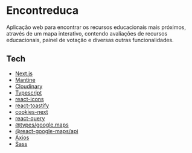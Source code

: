 # Encontreduca

Aplicação web para encontrar os recursos educacionais mais próximos, através de um mapa interativo, contendo avaliações de recursos educacionais, painel de votação e diversas outras funcionalidades.

## Tech

- [Next.js][next]
- [Mantine][mantine]
- [Cloudinary][cloudinary]
- [Typescript][typescript]
- [react-icons][react_icons]
- [react-toastify][react_toastify]
- [cookies-next][cookies_next]
- [react-query][tanstack_react_query]
- [@types/google.maps][types_google_maps]
- [@react-google-maps/api][react_google_maps]
- [Axios][axios]
- [Sass][sass]

[next]: https://nextjs.org
[typescript]: https://www.typescriptlang.org
[mantine]: https://mantine.dev
[react_icons]: https://react-icons.github.io/react-icons
[react_google_maps]: https://www.npmjs.com/package/@react-google-maps/api
[types_google_maps]: https://www.npmjs.com/package/@types/google.maps
[cookies_next]: https://www.npmjs.com/package/cookies-next
[cloudinary]: https://cloudinary.com
[axios]: https://axios-http.com/ptbr/docs/intro
[tanstack_react_query]: https://tanstack.com/query/v4/docs/overview
[react_toastify]: https://fkhadra.github.io/react-toastify/introduction
[sass]: https://sass-lang.com
